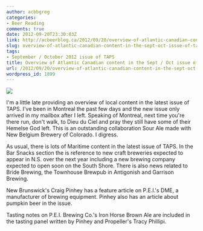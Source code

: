 ```yaml
---
author: acbbgreg
categories:
- Beer Reading
comments: true
date: 2012-09-20T23:30:03Z
link: http://acbeerblog.ca/2012/09/20/overview-of-atlantic-canadian-content-in-the-sept-oct-issue-of-taps/
slug: overview-of-atlantic-canadian-content-in-the-sept-oct-issue-of-taps
tags:
- September / October 2012 issue of TAPS
title: Overview of Atlantic Canadian content in the Sept / Oct issue of TAPS
url: /2012/09/20/overview-of-atlantic-canadian-content-in-the-sept-oct-issue-of-taps/
wordpress_id: 1899
---
```


[![](http://acbeerblog.ca/wp-content/uploads/2012/09/taps-sept-oct.gif)](http://acbeerblog.ca/wp-content/uploads/2012/09/taps-sept-oct.gif)

I'm a little late providing an overview of local content in the latest issue of TAPS.  I've been in Montreal the past few days and the new issue only arrived in my mailbox after I left.  Speaking of Montreal, next time you're there run, don't walk, to Dieu du Ciel and pray they still have some of their Hemelse God left.  This is an outstanding collaboration Sour Ale made with New Belgium Brewery of Colorado.  I digress.

As usual, there is lots of Maritime content in the latest issue of TAPS.  In the Bar Snacks section the is reference to new craft breweries expected to appear in N.S. over the next year including a new brewing company expected to open soon on the South Shore.  There is also news related to Bride Brewing, the Townhouse Brewpub in Antigonish and Garrison Brewing.

New Brunswick's Craig Pinhey has a feature article on P.E.I.'s DME, a manufacturer of brewing equipment.  Pinhey also has an article about pumpkin beer in the issue.

Tasting notes on P.E.I. Brewing Co.'s Iron Horse Brown Ale are included in the tasting panel written by Pinhey and Propeller's Tracy Phillipi.

